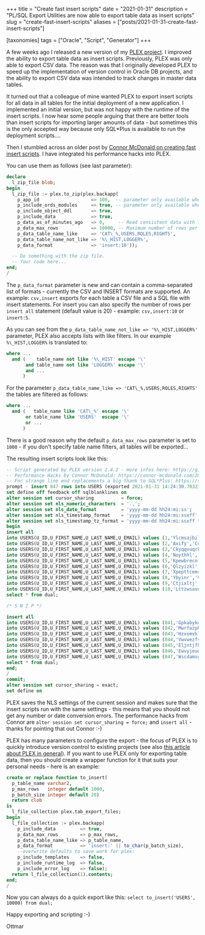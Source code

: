 +++
title = "Create fast insert scripts"
date = "2021-01-31"
description = "PL/SQL Export Utilities are now able to export table data as insert scripts"
slug = "create-fast-insert-scripts"
aliases = ["posts/2021-01-31-create-fast-insert-scripts"]

[taxonomies]
tags = ["Oracle", "Script", "Generator"]
+++

A few weeks ago I released a new version of my [PLEX project](https://github.com/ogobrecht/plex). I improved the ability to export table data as insert scripts. Previously, PLEX was only able to export CSV data. The reason was that I originally developed PLEX to speed up the implementation of version control in Oracle DB projects, and the ability to export CSV data was intended to track changes in master data tables.

It turned out that a colleague of mine wanted PLEX to export insert scripts for all data in all tables for the initial deployment of a new application. I implemented an initial version, but was not happy with the runtime of the insert scripts. I now hear some people arguing that there are better tools than insert scripts for importing larger amounts of data - but sometimes this is the only accepted way because only SQL*Plus is available to run the deployment scripts....

Then I stumbled across an older post by [Connor McDonald on creating fast insert scripts](https://connor-mcdonald.com/2019/05/17/hacking-together-faster-inserts/). I have integrated his performance hacks into PLEX.

You can use them as follows (see last parameter):

```sql
declare
  l_zip_file blob;
begin
  l_zip_file := plex.to_zip(plex.backapp(
    p_app_id                   => 100,  -- parameter only available when APEX is installed
    p_include_ords_modules     => true, -- parameter only available when ORDS is installed
    p_include_object_ddl       => true,
    p_include_data             => true,
    p_data_as_of_minutes_ago   => 0,     -- Read consistent data with the resulting timestamp (SCN). Defaults to 0.
    p_data_max_rows            => 10000, -- Maximum number of rows per table. Defaults to 1000.
    p_data_table_name_like     => 'CAT\_%,USERS,ROLES,RIGHTS',
    p_data_table_name_not_like => '%\_HIST,LOGGER%',
    p_data_format              => 'insert:10'));

  -- Do something with the zip file.
  -- Your code here...
end;
/
```

The `p_data_format` parameter is new and can contain a comma-separated list of formats - currently the CSV and INSERT formats are supported. An example: `csv,insert` exports for each table a CSV file and a SQL file with insert statements. For insert you can also specify the number of rows per `insert all` statement (default value is 20) - example: `csv,insert:10` or `insert:5`.

As you can see from the `p_data_table_name_not_like => '%\_HIST,LOGGER%'` parameter, PLEX also accepts lists with like filters. In our example `%\_HIST,LOGGER%` is translated to:

```sql
where ... 
  and (    table_name not like '%\_HIST' escape '\' 
       and table_name not like 'LOGGER%' escape '\'
       and ...
      )
```

For the parameter `p_data_table_name_like => 'CAT\_%,USERS,ROLES,RIGHTS'` the tables are filtered as follows:

```sql
where ... 
  and (   table_name like 'CAT\_%' escape '\' 
       or table_name like 'USERS'  escape '\' 
       or ...
      )
```

There is a good reason why the default `p_data_max_rows` parameter is set to `1000` - if you don't specify table name filters, all tables will be exported...

The resulting insert scripts look like this:

```sql
-- Script generated by PLEX version 2.4.2 - more infos here: https://github.com/ogobrecht/plex
-- Performance Hacks by Connor McDonald: https://connor-mcdonald.com/2019/05/17/hacking-together-faster-inserts/
-- For strange line end replacements a big thank to SQL*Plus: https://support.oracle.com/epmos/faces/DocumentDisplay?id=2377701.1 (SQL Failed With ORA-1756 In Sqlplus But Works In SQL Developer)
prompt - insert 847 rows into USERS (exported 2021-01-31 14:24:30.703234000 +00:00)
set define off feedback off sqlblanklines on
alter session set cursor_sharing          = force;
alter session set nls_numeric_characters  = '.,';
alter session set nls_date_format         = 'yyyy-mm-dd hh24:mi:ss';
alter session set nls_timestamp_format    = 'yyyy-mm-dd hh24:mi:ssxff';
alter session set nls_timestamp_tz_format = 'yyyy-mm-dd hh24:mi:ssxff tzr';
begin
insert all
into USERS(U_ID,U_FIRST_NAME,U_LAST_NAME,U_EMAIL) values (1,'Ylcmsajbil','Fojkjryntnixzfh','qvspjgvwmtbi@ghovilkddx.mly')
into USERS(U_ID,U_FIRST_NAME,U_LAST_NAME,U_EMAIL) values (2,'Axify','Cofjlkwzxytdih','ajgttnqlds@minokpyfo.gu')
into USERS(U_ID,U_FIRST_NAME,U_LAST_NAME,U_EMAIL) values (3,'Ckyqqvuqrkuktb','Igacqwp','qpygabuhbrs@nsjxpgjlle.ze')
into USERS(U_ID,U_FIRST_NAME,U_LAST_NAME,U_EMAIL) values (4,'Noythhl','Gausfu','ngmgsbr@duyxqzn.hmyo')
into USERS(U_ID,U_FIRST_NAME,U_LAST_NAME,U_EMAIL) values (5,'Kpewbrecnfzsi','Nwbsnjh','xwlhcfaxko@uhqsibdojjp.hsm')
into USERS(U_ID,U_FIRST_NAME,U_LAST_NAME,U_EMAIL) values (6,'Qlzyizkl','Gwnaojlvyud','kzndqj@nsosenf.fm')
into USERS(U_ID,U_FIRST_NAME,U_LAST_NAME,U_EMAIL) values (7,'Xpepttcemrd','Ktaqqdnqyfvc','uhbnzezvz@buiptt.lkrm')
into USERS(U_ID,U_FIRST_NAME,U_LAST_NAME,U_EMAIL) values (8,'Ybyinr','Vngairocujhy','igvfzoegbh@hsepkqiwbst.evs')
into USERS(U_ID,U_FIRST_NAME,U_LAST_NAME,U_EMAIL) values (9,'Ctjixltj','Yvsiei','ozpspssyw@vooiyfuf.xeh')
into USERS(U_ID,U_FIRST_NAME,U_LAST_NAME,U_EMAIL) values (10,'Lttzwsavnozxu','Kcyjalvzrl','yvwowaqrpku@dyapdumb.fvi')
select * from dual;

/* S N I P */

insert all
into USERS(U_ID,U_FIRST_NAME,U_LAST_NAME,U_EMAIL) values (841,'Gpkabykoveq','Gljhlrijqop','imnhrheyr@ypccyiu.ah')
into USERS(U_ID,U_FIRST_NAME,U_LAST_NAME,U_EMAIL) values (842,'Mwrfazphbvmekpw','Kxirzfth','fxoatt@frlbwbn.tf')
into USERS(U_ID,U_FIRST_NAME,U_LAST_NAME,U_EMAIL) values (843,'Hzxomvkliaxl','Mstdrrmgfmsy','gpeidglzwfa@hwyumsansy.fet')
into USERS(U_ID,U_FIRST_NAME,U_LAST_NAME,U_EMAIL) values (844,'Vwvwezfsd','Xtfouojiymtlu','zgsdtowsvt@ywfngnijgts.ozd')
into USERS(U_ID,U_FIRST_NAME,U_LAST_NAME,U_EMAIL) values (845,'Eljntjfkxx','Sifgii','gksggat@ubfmmdopqy.ly')
into USERS(U_ID,U_FIRST_NAME,U_LAST_NAME,U_EMAIL) values (846,'Ewvyjeudjb','Anihlpdgeg','gietuk@ezciwejuedy.nuf')
into USERS(U_ID,U_FIRST_NAME,U_LAST_NAME,U_EMAIL) values (847,'Wscdamsgssmouf','Omtaofvlrjs','jrwyzftmbmo@gjylnuez.esq')
select * from dual;
end;
/
commit;
alter session set cursor_sharing = exact;
set define on
```

PLEX saves the NLS settings of the current session and makes sure that the insert scripts run with the same settings - this means that you should not get any number or date conversion errors. The performance hacks from Connor are `alter session set cursor_sharing = force;` and `insert all` - thanks for pointing that out Connor :-)

PLEX has many parameters to configure the export - the focus of PLEX is to quickly introduce version control to existing projects (see also [this article about PLEX in general](/blog/plex-plsql-export-utilities/)). If you want to use PLEX only for exporting table data, then you should create a wrapper function for it that suits your personal needs - here is an example:

```sql
create or replace function to_insert(
  p_table_name varchar2,
  p_max_rows   integer default 1000,
  p_batch_size integer default 20)
  return clob
is
  l_file_collection plex.tab_export_files;
begin
  l_file_collection := plex.backapp(
    p_include_data         => true,
    p_data_max_rows        => p_max_rows,
    p_data_table_name_like => p_table_name,
    p_data_format          => 'insert:' || to_char(p_batch_size),
    --overwrite defaults to save work for plex:
    p_include_templates    => false,
    p_include_runtime_log  => false,
    p_include_error_log    => false);
  return l_file_collection(1).contents;
end;
/
```

Now you can always do a quick export like this: `select to_insert('USERS', 10000) from dual;`

Happy exporting and scripting :-)

Ottmar
